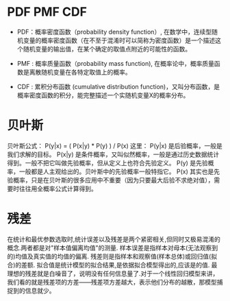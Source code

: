 # PDF PMF CDF
* PDF：概率密度函数（probability density function）, 在数学中，连续型随机变量的概率密度函数（在不至于混淆时可以简称为密度函数）是一个描述这个随机变量的输出值，在某个确定的取值点附近的可能性的函数。

* PMF : 概率质量函数（probability mass function), 在概率论中，概率质量函数是离散随机变量在各特定取值上的概率。

* CDF : 累积分布函数 (cumulative distribution function)，又叫分布函数，是概率密度函数的积分，能完整描述一个实随机变量X的概率分布。

# 贝叶斯
贝叶斯公式：
P(y|x) = ( P(x|y) * P(y) ) / P(x)
这里：
    P(y|x) 是后验概率，一般是我们求解的目标。
    P(x|y) 是条件概率，又叫似然概率，一般是通过历史数据统计得到。一般不把它叫做先验概率，但从定义上也符合先验定义。
    P(y) 是先验概率，一般都是人主观给出的。贝叶斯中的先验概率一般特指它。
    P(x) 其实也是先验概率，只是在贝叶斯的很多应用中不重要（因为只要最大后验不求绝对值），需要时往往用全概率公式计算得到。

# 残差
在统计和最优参数选取时,统计误差以及残差是两个紧密相关,但同时又极易混淆的概念.两者都是对"样本值偏离均值"的测量. 
样本误差是指样本对母本(无法观察到的)均值及真实值的均值的偏离. 
残差则是指样本和观察值(样本总体)或回归值(拟合)的差额. 拟合值是统计模型的拟合结果,是依据拟合模型得出的,应该是的值.
最理想的残差就是白噪音了，说明没有任何信息量了.对于一个线性回归模型来讲，我们看的就是残差项的方差——残差项方差越大，表示他们分布的越散，那模型捕捉到的信息就少。